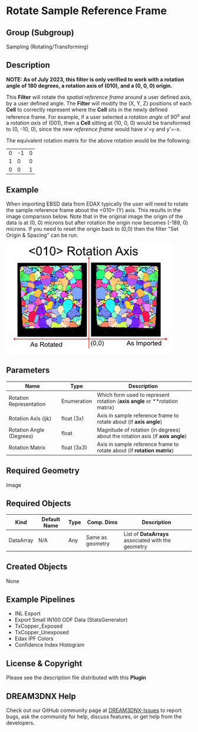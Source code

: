 # Rotate Sample Reference Frame

## Group (Subgroup) ##

Sampling (Rotating/Transforming)

## Description ##

**NOTE: As of July 2023, this filter is only verified to work with a rotation angle of 180 degrees, a rotation axis of (010), and a (0, 0, 0) origin.**

This **Filter** will rotate the *spatial reference frame* around a user defined axis, by a user defined angle.  The **Filter** will modify the (X, Y, Z) positions of each **Cell** to correctly represent where the **Cell** sits in the newly defined reference frame. For example, if a user selected a *rotation angle* of 90<sup>o</sup> and a *rotation axis* of (001), then a **Cell** sitting at (10, 0, 0) would be transformed to (0, -10, 0), since the new *reference frame* would have x'=y and y'=-x.

The equivalent rotation matrix for the above rotation would be the following:

|   |   |   |
| - | - | - |
| 0 | -1 | 0 |
| 1 | 0 | 0 |
| 0 | 0 | 1 |

## Example ##

When importing EBSD data from EDAX typically the user will need to rotate the sample reference frame about the <010> (Y) axis. This results in the image comparison below. Note that in the original image the origin of the data is at (0, 0) microns but after rotation the origin now becomes (-189, 0) microns. If you need to reset the origin back to (0,0) then the filter "Set Origin & Spacing" can be run.

![Imported EBSD Data Rotated about the <010> axis](Images/RotateSampleRefFrame_1.png)

## Parameters ##

| Name | Type | Description |
|------|------|-------------|
| Rotation Representation | Enumeration | Which form used to represent rotation (**axis angle** or **rotation matrix) |
| Rotation Axis (ijk) | float (3x) | Axis in sample reference frame to rotate about (if **axis angle**) |
| Rotation Angle (Degrees) | float | Magnitude of rotation (in degrees) about the rotation axis (if **axis angle**) |
| Rotation Matrix | float (3x3) | Axis in sample reference frame to rotate about (if **rotation matrix**) |

## Required Geometry ##

Image

## Required Objects ##

| Kind                      | Default Name | Type     | Comp. Dims | Description                                 |
|---------------------------|--------------|----------|------------|---------------------------------------------|
|   DataArray   | N/A | Any | Same as geometry | List of **DataArrays** associated with the geometry |

## Created Objects ##

None

## Example Pipelines ##

+ INL Export
+ Export Small IN100 ODF Data (StatsGenerator)
+ TxCopper_Exposed
+ TxCopper_Unexposed
+ Edax IPF Colors
+ Confidence Index Histogram

## License & Copyright ##

Please see the description file distributed with this **Plugin**

## DREAM3DNX Help

Check out our GitHub community page at [DREAM3DNX-Issues](https://github.com/BlueQuartzSoftware/DREAM3DNX-Issues) to report bugs, ask the community for help, discuss features, or get help from the developers.


